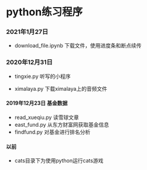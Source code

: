 # python练习程序

### 2021年1月27日
- download_file.ipynb 下载文件，使用进度条和断点续传

### 2020年12月31日 
- tingxie.py 听写的小程序

- ximalaya.py 下载ximalaya上的音频文件

#### 2019年12月23日 基金数据
- read_xueqiu.py 读雪球文章
- east_fund.py 从东方财富网获取基金信息  
- findfund.py 对基金进行排名分析  

#### 以前
- cats目录下为使用python运行cats游戏
